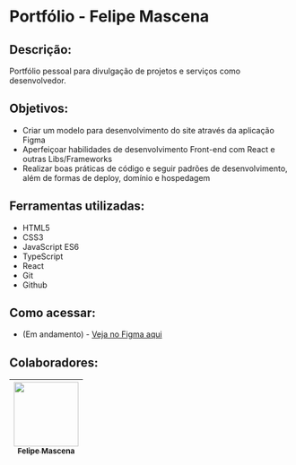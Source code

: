 # Portfólio - Felipe Mascena

## Descrição:
Portfólio pessoal para divulgação de projetos e serviços como desenvolvedor.

## Objetivos:
- Criar um modelo para desenvolvimento do site através da aplicação Figma
- Aperfeiçoar habilidades de desenvolvimento Front-end com React e outras Libs/Frameworks
- Realizar boas práticas de código e seguir padrões de desenvolvimento, além de formas de deploy, domínio e hospedagem

## Ferramentas utilizadas:
- HTML5
- CSS3
- JavaScript ES6
- TypeScript
- React
- Git
- Github

## Como acessar:
- (Em andamento) - [Veja no Figma aqui](https://www.figma.com/file/vGiWHQ9vl9ogg0U9Wc2nAG/Portfolio?node-id=0%3A1&t=15SsHCPkkcYamVW2-1) 

## Colaboradores:
| [<img src="https://avatars.githubusercontent.com/u/119469019?v=4" width=115><br><sub>Felipe Mascena</sub>](https://github.com/FMascena) 
| :---: |

